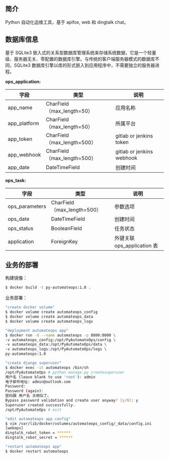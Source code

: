 ## 简介
Python 自动化运维工具，基于 apifox, web 和 dingtalk chat。



## 数据库信息

基于 SQLite3 嵌入式的关系型数据库管理系统来存储系统数据，它是一个轻量级、服务器无关、零配置的数据库引擎。与传统的客户端服务器模式的数据库不同，SQLite3 数据库引擎以库的形式嵌入到应用程序中，不需要独立的服务器进程。



**ops_application:** 

| 字段         | 类型                        | 说明                      |
| ------------ | --------------------------- | ------------------------- |
| app_name     | CharField（max_length=50）  | 应用名称                  |
| app_platform | CharField（max_length=50）  | 所属平台                  |
| app_token    | CharField（max_length=500） | gitlab or jenkins token   |
| app_webhook  | CharField（max_length=500） | gitlab or jenkins webhook |
| app_date     | DateTimeField               | 创建时间                  |



**ops_task:** 

| 字段           | 类型                        | 说明                        |
| -------------- | --------------------------- | --------------------------- |
| ops_parameters | CharField（max_length=500） | 参数选项                    |
| ops_date       | DateTimeField               | 创建时间                    |
| ops_status     | BooleanField                | 任务状态                    |
| application    | ForeignKey                  | 外键关联 ops_application 表 |



## 业务的部署

构建镜像：

```bash
$ docker build -t py-automateops:1.0 .
```



业务部署：

```bash
"create docker volume"
$ docker volume create automateops_config
$ docker volume create automateops_data
$ docker volume create automateops_logs

"deployment automateops app"
$ docker run -d --name automateops -p 8000:8000 \
-v automateops_config:/opt/PyAutomateOps/config \
-v automateops_data:/opt/PyAutomateOps/data \
-v automateops_logs:/opt/PyAutomateOps/logs \
py-automateops:1.0

"create django superuser"
$ docker exec -it automateops /bin/sh
/opt/PyAutomateOps # python manage.py createsuperuser
用户名 (leave blank to use 'root'): admin
电子邮件地址: admin@outlook.com
Password: 
Password (again): 
密码跟 用户名 太相似了。
Bypass password validation and create user anyway? [y/N]: y
Superuser created successfully.
/opt/PyAutomateOps # exit

"edit automateops app config"
$ vim /var/lib/docker/volumes/automateops_config/_data/config.ini
[webops]
dingtalk_robot_token = ******
dingtalk_robot_secret = ******

"restart automateops app"
$ docker restart automateops
```

